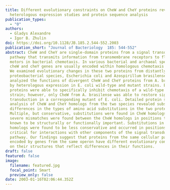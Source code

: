 ```yaml
---
title: Different evolutionary constraints on CheW and CheY proteins revealed by
  heterologous expression studies and protein sequence analysis
publication_types:
  - "0"
authors:
  - Gladys Alexandre
  - Igor B. Zhulin
doi: https://doi.org/10.1128/JB.185.2.544-552.2003
publication_short: "Journal of Bacteriology  185: 544-552"
abstract: CheW and CheY are single-domain proteins from a signal transduction
  pathway that transmits information from transmembrane receptors to flagellar
  motors in bacterial chemotaxis. In various bacterial and archaeal species, the
  cheW and cheY genes are usually encoded within homologous chemotaxis operons.
  We examined evolutionary changes in these two proteins from distantly related
  proteobacterial species, Escherichia coli and Azospirillum brasilense. We
  analyzed the functions of divergent CheW and CheY proteins from A. brasilense
  by heterologous expression in E. coli wild-type and mutant strains. Both
  proteins were able to specifically inhibit chemotaxis of a wild-type E. coli
  strain; however, only CheW from A. brasilense was able to restore signal
  transduction in a corresponding mutant of E. coli. Detailed protein sequence
  analysis of CheW and CheY homologs from the two species revealed substantial
  differences in the types of amino acid substitutions in the two proteins.
  Multiple, but conservative, substitutions were found in CheW homologs. No
  severe mismatches were found between the CheW homologs in positions that are
  known to be structurally or functionally important. Substitutions in CheY
  homologs were found to be less conservative and occurred in positions that are
  critical for interactions with other components of the signal transduction
  pathway. Our findings suggest that proteins from the same cellular pathway
  encoded by genes from the same operon have different evolutionary constraints
  on their structures that reflect differences in their functions.
draft: false
featured: false
image:
  filename: featured.jpg
  focal_point: Smart
  preview_only: false
date: 2003-01-16T02:06:44.352Z
---
```

